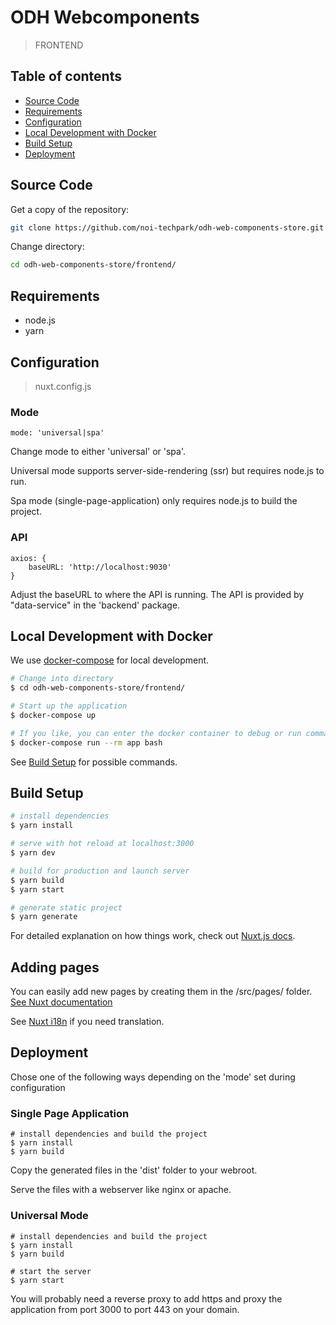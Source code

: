 # ODH Webcomponents

> FRONTEND

## Table of contents

- [Source Code](#source-code)
- [Requirements](#requirements)
- [Configuration](#configuration)
- [Local Development with Docker](#local-development-with-docker)
- [Build Setup](#build-setup)
- [Deployment](#deployment)

## Source Code

Get a copy of the repository:

```bash
git clone https://github.com/noi-techpark/odh-web-components-store.git
```

Change directory:

```bash
cd odh-web-components-store/frontend/
```

## Requirements

* node.js
* yarn

## Configuration

> nuxt.config.js

### Mode

```
mode: 'universal|spa'
```

Change mode to either 'universal' or 'spa'.

Universal mode supports server-side-rendering (ssr) but requires node.js to run.

Spa mode (single-page-application) only requires node.js to build the project.

### API

```
axios: {
    baseURL: 'http://localhost:9030'
}
```

Adjust the baseURL to where the API is running. The API is provided by "data-service" in the 'backend' package.

## Local Development with Docker
We use [docker-compose](https://docs.docker.com/compose/) for local development.

```bash
# Change into directory
$ cd odh-web-components-store/frontend/

# Start up the application
$ docker-compose up

# If you like, you can enter the docker container to debug or run commands you like
$ docker-compose run --rm app bash
```

See [Build Setup](#build-setup) for possible commands.

## Build Setup

``` bash
# install dependencies
$ yarn install

# serve with hot reload at localhost:3000
$ yarn dev

# build for production and launch server
$ yarn build
$ yarn start

# generate static project
$ yarn generate
```

For detailed explanation on how things work, check out [Nuxt.js docs](https://nuxtjs.org).

## Adding pages

You can easily add new pages by creating them in the /src/pages/ folder.
[See Nuxt documentation](https://nuxtjs.org/guide/routing)

See [Nuxt i18n](https://nuxt-community.github.io/nuxt-i18n/basic-usage.html) if you need translation.

## Deployment

Chose one of the following ways depending on the 'mode' set during configuration

### Single Page Application

```
# install dependencies and build the project
$ yarn install
$ yarn build
```

Copy the generated files in the 'dist' folder to your webroot.

Serve the files with a webserver like nginx or apache.

### Universal Mode

```
# install dependencies and build the project
$ yarn install
$ yarn build

# start the server
$ yarn start
```

You will probably need a reverse proxy to add https and proxy the application from port 3000 to port 443 on your domain.
